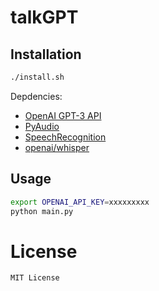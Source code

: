 # talkGPT


## Installation

```bash
./install.sh
```

Depdencies:

  * [OpenAI GPT-3 API](https://beta.openai.com/docs/api-reference/introduction)
  * [PyAudio](https://people.csail.mit.edu/hubert/pyaudio/)
  * [SpeechRecognition](https://github.com/Uberi/speech_recognition)
  * [openai/whisper](https://github.com/openai/whisper)

## Usage

```bash
export OPENAI_API_KEY=xxxxxxxxx
python main.py
```

# License
    MIT License
